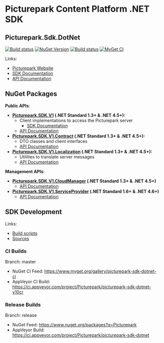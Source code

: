 # Picturepark Content Platform .NET SDK
## Picturepark.Sdk.DotNet

[![Build status](https://img.shields.io/appveyor/ci/Picturepark/picturepark-sdk-dotnet.svg?label=build)](https://ci.appveyor.com/project/Picturepark/picturepark-sdk-dotnet)
[![NuGet Version](https://img.shields.io/nuget/v/Picturepark.SDK.V1.svg)](https://www.nuget.org/packages?q=Picturepark)
[![Build status](https://img.shields.io/appveyor/ci/Picturepark/picturepark-sdk-dotnet-y10cr.svg?label=CI+build)](https://ci.appveyor.com/project/Picturepark/picturepark-sdk-dotnet-y10cr)
[![MyGet CI](https://img.shields.io/myget/picturepark-sdk-dotnet-ci/vpre/Picturepark.SDK.V1.svg?label=CI+nuget)](https://www.myget.org/gallery/picturepark-sdk-dotnet-ci)

Links:
- [Picturepark Website](https://picturepark.com/)
- [SDK Documentation](docs/README.md)
- [API Documentation](https://rawgit.com/Picturepark/Picturepark.SDK.DotNet/master/docs/api/site/index.html)

## NuGet Packages

**Public APIs**:

- **[Picturepark.SDK.V1](https://www.nuget.org/packages/Picturepark.SDK.V1) (.NET Standard 1.3+ & .NET 4.5+):** 
    - Client implementations to access the Picturepark server
        - [SDK Documentation](docs/README.md)
	- [API Documentation](https://rawgit.com/Picturepark/Picturepark.SDK.DotNet/master/docs/api/site/api/Picturepark.SDK.V1.html)
- **[Picturepark.SDK.V1.Contract](https://www.nuget.org/packages/Picturepark.SDK.V1.Contract) (.NET Standard 1.3+ & .NET 4.5+):** 
    - DTO classes and client interfaces 
	- [API Documentation](https://rawgit.com/Picturepark/Picturepark.SDK.DotNet/master/docs/api/site/api/Picturepark.SDK.V1.Contract.html)
- **[Picturepark.SDK.V1.Localization](https://www.nuget.org/packages/Picturepark.SDK.V1.Localization) (.NET Standard 1.3+ & .NET 4.5+):** 
    - Utilities to translate server messages
    - [API Documentation](https://rawgit.com/Picturepark/Picturepark.SDK.DotNet/master/docs/api/site/api/Picturepark.SDK.V1.Localization.html)

**Management APIs**:

- **[Picturepark.SDK.V1.CloudManager](https://www.nuget.org/packages/Picturepark.SDK.V1.CloudManager) (.NET Standard 1.3+ & .NET 4.5+)**
    - [API Documentation](https://rawgit.com/Picturepark/Picturepark.SDK.DotNet/master/docs/api/site/api/Picturepark.SDK.V1.CloudManager.html)
- **[Picturepark.SDK.V1.ServiceProvider](https://www.nuget.org/packages/Picturepark.SDK.V1.ServiceProvider) (.NET Standard 1.6+ & .NET 4.6+)**
    - [API Documentation](https://rawgit.com/Picturepark/Picturepark.SDK.DotNet/master/docs/api/site/api/Picturepark.SDK.V1.ServiceProvider.html)

## SDK Development

Links: 

- [Build scripts](SCRIPTS.md)
- [Sources](src/)

### CI Builds

Branch: master

- NuGet CI Feed: https://www.myget.org/gallery/picturepark-sdk-dotnet-ci
- AppVeyor CI Build: https://ci.appveyor.com/project/Picturepark/picturepark-sdk-dotnet-y10cr

### Release Builds

Branch: release

- NuGet Feed: https://www.nuget.org/packages?q=Picturepark
- AppVeyor Build: https://ci.appveyor.com/project/Picturepark/picturepark-sdk-dotnet
